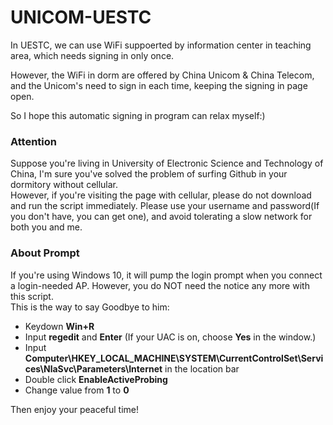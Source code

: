 # UNICOM-UESTC
In UESTC, we can use WiFi suppoerted by information center in teaching area, which needs signing in only once.

However, the WiFi in dorm are offered by China Unicom & China Telecom, and the Unicom's need to sign in each time, keeping the signing in page open.

So I hope this automatic signing in program can relax myself:)
### Attention
Suppose you're living in University of Electronic Science and Technology of China, I'm sure you've solved the problem of surfing Github in your dormitory without cellular.  
However, if you're visiting the page with cellular, please do not download and run the script immediately. Please use your username and password(If you don't have, you can get one), and avoid tolerating a slow network for both you and me.
### About Prompt
If you're using Windows 10, it will pump the login prompt when you connect a login-needed AP. However, you do NOT need the notice any more with this script.  
This is the way to say Goodbye to him:  
* Keydown **Win+R**
* Input **regedit** and **Enter** (If your UAC is on, choose **Yes** in the window.)
* Input **Computer\HKEY_LOCAL_MACHINE\SYSTEM\CurrentControlSet\Services\NlaSvc\Parameters\Internet** in the location bar
* Double click **EnableActiveProbing**
* Change value from **1** to **0**  
  
Then enjoy your peaceful time!
